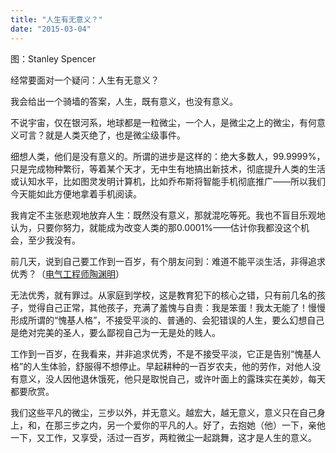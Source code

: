 ```yaml
---
title: "人生有无意义？"
date: "2015-03-04"
---
```


图：Stanley Spencer

经常要面对一个疑问：人生有无意义？

我会给出一个骑墙的答案，人生，既有意义，也没有意义。

不说宇宙，仅在银河系，地球都是一粒微尘，一个人，是微尘之上的微尘，有何意义可言？就是人类灭绝了，也是微尘级事件。

细想人类，他们是没有意义的。所谓的进步是这样的：绝大多数人，99.9999%，只是完成物种繁衍，等着某个天才，无中生有地搞出新技术，彻底提升人类的生活或认知水平，比如图灵发明计算机，比如乔布斯将智能手机彻底推广——所以我们今天能如此方便地拿着手机阅读。

我肯定不主张悲观地放弃人生：既然没有意义，那就混吃等死。我也不盲目乐观地认为，只要你努力，就能成为改变人类的那0.0001%——估计你我都没这个机会，至少我没有。

前几天，说到自己要工作到一百岁，有个朋友问到：难道不能平淡生活，非得追求优秀？（[电气工程师陶渊明](http://mp.weixin.qq.com/s?__biz=MjM5NDU0Mjk2MQ==&mid=204712042&idx=1&sn=41d8262b88e8686fd9ee71150c051071#wechat_redirect)）

无法优秀，就有罪过。从家庭到学校，这是教育犯下的核心之错，只有前几名的孩子，觉得自己正常，其他孩子，充满了羞愧与自责：我是笨蛋！我太无能了！慢慢形成所谓的“愧基人格”，不接受平淡的、普通的、会犯错误的人生，要么幻想自己是绝对完美的圣人，要么鄙视自己为一无是处的贱人。

工作到一百岁，在我看来，并非追求优秀，不是不接受平淡，它正是告别“愧基人格”的人生体验，舒服得不想停止。早起耕种的一百岁农夫，他的劳作，对他人没有意义，没人因他退休饿死，他只是取悦自己，或许叶面上的露珠实在美妙，每天都要欣赏。

我们这些平凡的微尘，三步以外，并无意义。越宏大，越无意义，意义只在自己身上，和，在那三步之内，另一个爱你的平凡的人。好了，去抱她（他）一下，亲他一下，又工作，又享受，活过一百岁，两粒微尘一起跳舞，这才是人生的意义。
